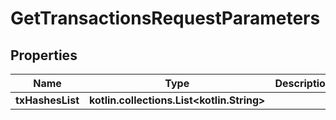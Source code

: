 
# GetTransactionsRequestParameters

## Properties
Name | Type | Description | Notes
------------ | ------------- | ------------- | -------------
**txHashesList** | **kotlin.collections.List&lt;kotlin.String&gt;** |  | 



